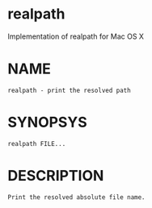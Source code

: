 # realpath
Implementation of realpath for Mac OS X

# NAME
    realpath - print the resolved path

# SYNOPSYS
    realpath FILE...

# DESCRIPTION
    Print the resolved absolute file name.
